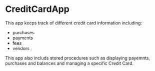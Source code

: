 # CreditCardApp

This app keeps track of different credit card information including:
- purchases
- payments
- fees
- vendors 

This app also includs stored procedures such as displaying payemnts, purchases and balances and managing a specific Credit Card. 
